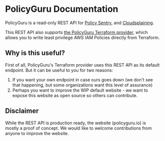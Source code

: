 PolicyGuru Documentation
========================

PolicyGuru is a read-only REST API for [Policy Sentry](https://github.com/salesforce/policy_sentry/), and [Cloudsplaining](https://github.com/salesforce/cloudsplaining).

This REST API also supports [the PolicyGuru Terraform provider](https://github.com/salesforce/terraform-provider-policyguru), which allows you to write least privilege AWS IAM Policies directly from Terraform.

## Why is this useful?

First of all, PolicyGuru's Terraform provider uses this REST API as its default endpoint. But it can be useful to you for two reasons:
1. If you want your own endpoint in case ours goes down (we don't see that happening, but some organizations want this level of assurance)
2. Perhaps you want to improve the WIP default website - we want to expose this website as open source so others can contribute.

## Disclaimer

While the REST API is production ready, the website (policyguru.io) is mostly a proof of concept. We would like to welcome contributions from anyone to improve the website.